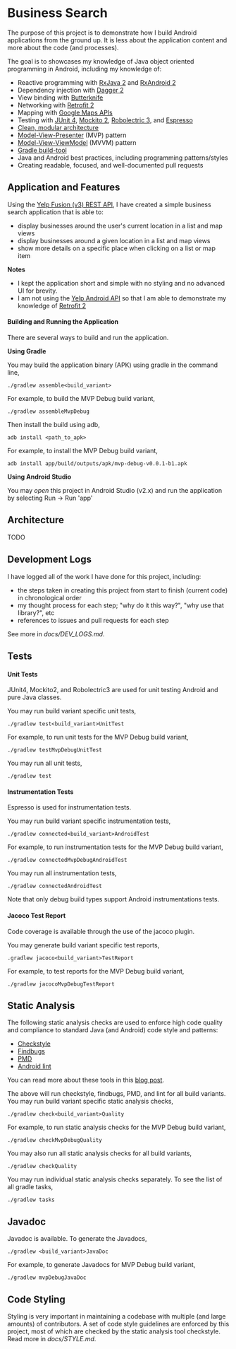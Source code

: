 # Business Search

The purpose of this project is to demonstrate how I build Android applications from the ground up.
It is less about the application content and more about the code (and processes). 

The goal is to showcases my knowledge of Java object oriented programming in Android, including my knowledge of:

- Reactive programming with [RxJava 2](https://github.com/ReactiveX/RxJava/tree/2.x) and 
  [RxAndroid 2](https://github.com/ReactiveX/RxAndroid/tree/2.x)
- Dependency injection with [Dagger 2](https://github.com/google/dagger/tree/dagger-2.10-rc4)
- View binding with [Butterknife](https://github.com/JakeWharton/butterknife/tree/butterknife-parent-7.0.1)
- Networking with [Retrofit 2](https://github.com/square/retrofit/tree/parent-2.2.0)
- Mapping with [Google Maps APIs](https://developers.google.com/maps/documentation/android-api/)
- Testing with [JUnit 4](https://github.com/junit-team/junit4/blob/master/doc/ReleaseNotes4.12.md), 
  [Mockito 2](https://github.com/mockito/mockito/tree/release/2.x), 
  [Robolectric 3](https://github.com/robolectric/robolectric/tree/robolectric-3.3.2), and
  [Espresso](https://google.github.io/android-testing-support-library/docs/espresso/index.html)
- [Clean, modular architecture](https://github.com/android10/Android-CleanArchitecture)
- [Model-View-Presenter](https://en.wikipedia.org/wiki/Model%E2%80%93view%E2%80%93presenter) (MVP) pattern
- [Model-View-ViewModel](https://en.wikipedia.org/wiki/Model%E2%80%93view%E2%80%93viewmodel) (MVVM) pattern
- [Gradle build-tool](https://docs.gradle.org/3.4.1/userguide/userguide.html)
- Java and Android best practices, including programming patterns/styles
- Creating readable, focused, and well-documented pull requests


## Application and Features

Using the [Yelp Fusion (v3) REST API](https://www.yelp.com/developers/documentation/v3/get_started), 
I have created a simple business search application that is able to:

- display businesses around the user's current location in a list and map views
- display businesses around a given location in a list and map views
- show more details on a specific place when clicking on a list or map item

**Notes**

- I kept the application short and simple with no styling and no advanced UI for brevity. 
- I am not using the [Yelp Android API](https://github.com/Yelp/yelp-android) so that I am able to 
  demonstrate my knowledge of [Retrofit 2](https://github.com/square/retrofit/tree/parent-2.2.0)

#### Building and Running the Application

There are several ways to build and run the application.

**Using Gradle**

You may build the application binary (APK) using gradle in the command line,

```
./gradlew assemble<build_variant>
```

For example, to build the MVP Debug build variant,

```
./gradlew assembleMvpDebug
```

Then install the build using adb,

```
adb install <path_to_apk>
```

For example, to install the MVP Debug build variant,

```
adb install app/build/outputs/apk/mvp-debug-v0.0.1-b1.apk
```

**Using Android Studio**

You may *open* this project in Android Studio (v2.x) and run the application by selecting
Run -> Run 'app'


## Architecture

TODO


## Development Logs

I have logged all of the work I have done for this project, including:

- the steps taken in creating this project from start to finish (current code) in chronological order
- my thought process for each step; "why do it this way?", "why use that library?", etc
- references to issues and pull requests for each step
 
See more in *docs/DEV_LOGS.md*.


## Tests

#### Unit Tests

JUnit4, Mockito2, and Robolectric3 are used for unit testing Android and pure Java classes.

You may run build variant specific unit tests,

```
./gradlew test<build_variant>UnitTest
```

For example, to run unit tests for the MVP Debug build variant,

```
./gradlew testMvpDebugUnitTest
```
You may run all unit tests,

```
./gradlew test
```

#### Instrumentation Tests

Espresso is used for instrumentation tests.

You may run build variant specific instrumentation tests,

```
./gradlew connected<build_variant>AndroidTest
```

For example, to run instrumentation tests for the MVP Debug build variant,

```
./gradlew connectedMvpDebugAndroidTest
```

You may run all instrumentation tests,

```
./gradlew connectedAndroidTest
```

Note that only debug build types support Android instrumentations tests.

#### Jacoco Test Report

Code coverage is available through the use of the jacoco plugin.

You may generate build variant specific test reports,

```
.gradlew jacoco<build_variant>TestReport
```

For example, to test reports for the MVP Debug build variant,

```
./gradlew jacocoMvpDebugTestReport
```


## Static Analysis

The following static analysis checks are used to enforce high code quality and compliance to standard Java (and Android) 
code style and patterns:

- [Checkstyle](http://checkstyle.sourceforge.net/)
- [Findbugs](http://findbugs.sourceforge.net/)
- [PMD](https://pmd.github.io/)
- [Android lint](http://tools.android.com/tips/lint)

You can read more about these tools in this 
[blog post](http://vincentbrison.com/2014/07/19/how-to-improve-quality-and-syntax-of-your-android-code/).

The above will run checkstyle, findbugs, PMD, and lint for all build variants. 
You may run build variant specific static analysis checks,

```
./gradlew check<build_variant>Quality
```

For example, to run static analysis checks for the MVP Debug build variant,

```
./gradlew checkMvpDebugQuality
```


You may also run all static analysis checks for all build variants,

```
./gradlew checkQuality
```

You may run individual static analysis checks separately. 
To see the list of all gradle tasks,

```
./gradlew tasks
```


## Javadoc

Javadoc is available. To generate the Javadocs, 

```
./gradlew <build_variant>JavaDoc
```

For example, to generate Javadocs for MVP Debug build variant,

```
./gradlew mvpDebugJavaDoc
```


## Code Styling

Styling is very important in maintaining a codebase with multiple (and large amounts) of contributors.
A set of code style guidelines are enforced by this project, most of which are checked by
the static analysis tool checkstyle. Read more in *docs/STYLE.md*.
